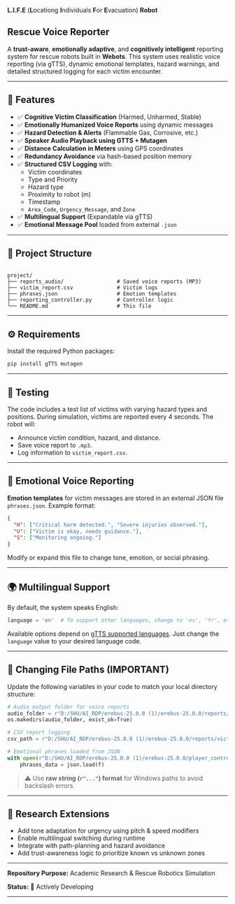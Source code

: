  **L.I.F.E** (**L**ocationg **I**ndividuals **F**or **E**vacuation) **Robot**
## Rescue Voice Reporter 

A **trust-aware**, **emotionally adaptive**, and **cognitively intelligent** reporting system for rescue robots built in **Webots**. This system uses realistic voice reporting (via gTTS), dynamic emotional templates, hazard warnings, and detailed structured logging for each victim encounter.

---

## 📌 Features

- ✅ **Cognitive Victim Classification** (Harmed, Unharmed, Stable)
- ✅ **Emotionally Humanized Voice Reports** using dynamic messages
- ✅ **Hazard Detection & Alerts** (Flammable Gas, Corrosive, etc.)
- ✅ **Speaker Audio Playback using GTTS + Mutagen**
- ✅ **Distance Calculation in Meters** using GPS coordinates
- ✅ **Redundancy Avoidance** via hash-based position memory
- ✅ **Structured CSV Logging** with:
  - Victim coordinates
  - Type and Priority
  - Hazard type
  - Proximity to robot (m)
  - Timestamp
  - `Area_Code`, `Urgency_Message`, and `Zone`
- ✅ **Multilingual Support** (Expandable via gTTS)
- ✅ **Emotional Message Pool** loaded from external `.json`

---

## 📁 Project Structure

```

project/
├── reports_audio/                 # Saved voice reports (MP3)
├── victim_report.csv              # Victim logs
├── phrases.json                   # Emotion templates
├── reporting_controller.py        # Controller logic
└── README.md                      # This file

````

---

## ⚙️ Requirements

Install the required Python packages:

```bash
pip install gTTS mutagen
````

---

## 🧪 Testing

The code includes a test list of victims with varying hazard types and positions. During simulation, victims are reported every 4 seconds. The robot will:

* Announce victim condition, hazard, and distance.
* Save voice report to `.mp3`.
* Log information to `victim_report.csv`.

---

## 🧠 Emotional Voice Reporting

**Emotion templates** for victim messages are stored in an external JSON file `phrases.json`. Example format:

```json
{
  "H": ["Critical harm detected.", "Severe injuries observed."],
  "U": ["Victim is okay, needs guidance."],
  "S": ["Monitoring ongoing."]
}
```

Modify or expand this file to change tone, emotion, or social phrasing.

---

## 🌍 Multilingual Support

By default, the system speaks English:

```python
language = 'en'  # To support other languages, change to 'es', 'fr', etc.
```

Available options depend on [gTTS supported languages](https://gtts.readthedocs.io/en/latest/module.html#available-languages).
Just change the `language` value to your desired language code.

---

## 🔧 Changing File Paths (IMPORTANT)

Update the following variables in your code to match your local directory structure:

```python
# Audio output folder for voice reports
audio_folder = r"D:/SHU/AI_RDP/erebus-25.0.0 (1)/erebus-25.0.0/reports/reports_audio"
os.makedirs(audio_folder, exist_ok=True)

# CSV report logging
csv_path = r"D:/SHU/AI_RDP/erebus-25.0.0 (1)/erebus-25.0.0/reports/victim_report.csv"

# Emotional phrases loaded from JSON
with open(r"D:/SHU/AI_RDP/erebus-25.0.0 (1)/erebus-25.0.0/player_controllers/phrases.json", "r") as f:
    phrases_data = json.load(f)
```

> ⚠️ Use **raw string (`r"..."`) format** for Windows paths to avoid backslash errors.

---

## 🎯 Research Extensions

* Add tone adaptation for urgency using pitch & speed modifiers
* Enable multilingual switching during runtime
* Integrate with path-planning and hazard avoidance
* Add trust-awareness logic to prioritize known vs unknown zones

---
**Repository Purpose:** Academic Research & Rescue Robotics Simulation

**Status:** 🚧 Actively Developing


---
